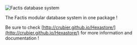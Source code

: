 ![](http://factis.io/logo-01.png "Factis database system")

The Factis modular database system in one package !

Be sure to check [http://crubier.github.io/Hexastore/](http://crubier.github.io/Hexastore/) for more information and documentation !
